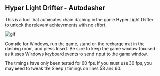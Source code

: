 ## Hyper Light Drifter - Autodasher
This is a tool that automates chain dashing in the game Hyper Light Drifter to unlock the relevant achievements with no effort.

![gif](https://i.imgur.com/vqD0BGR.gif)

Compile for Windows, run the game, stand on the recharge mat in the dashing room, and press Insert. Be sure to keep the game window focused as it uses Windows keyboard events to send input to the game window.

The timings have only been tested for 60 fps. If you must use 30 fps, you may need to tweak the Sleep() timings on lines 58 and 60.
